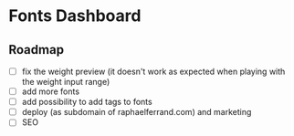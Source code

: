 # Fonts Dashboard

## Roadmap

- [ ] fix the weight preview (it doesn't work as expected when playing with the weight input range)
- [ ] add more fonts
- [ ] add possibility to add tags to fonts
- [ ] deploy (as subdomain of raphaelferrand.com) and marketing
- [ ] SEO
